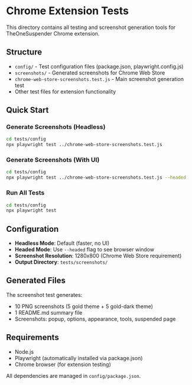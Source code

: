 # Chrome Extension Tests

This directory contains all testing and screenshot generation tools for TheOneSuspender Chrome extension.

## Structure

- `config/` - Test configuration files (package.json, playwright.config.js)
- `screenshots/` - Generated screenshots for Chrome Web Store
- `chrome-web-store-screenshots.test.js` - Main screenshot generation test
- Other test files for extension functionality

## Quick Start

### Generate Screenshots (Headless)

```bash
cd tests/config
npx playwright test ../chrome-web-store-screenshots.test.js
```

### Generate Screenshots (With UI)

```bash
cd tests/config
npx playwright test ../chrome-web-store-screenshots.test.js --headed
```

### Run All Tests

```bash
cd tests/config
npx playwright test
```

## Configuration

- **Headless Mode**: Default (faster, no UI)
- **Headed Mode**: Use `--headed` flag to see browser window
- **Screenshot Resolution**: 1280x800 (Chrome Web Store requirement)
- **Output Directory**: `tests/screenshots/`

## Generated Files

The screenshot test generates:
- 10 PNG screenshots (5 gold theme + 5 gold-dark theme)
- 1 README.md summary file
- Screenshots: popup, options, appearance, tools, suspended page

## Requirements

- Node.js
- Playwright (automatically installed via package.json)
- Chrome browser (for extension testing)

All dependencies are managed in `config/package.json`. 